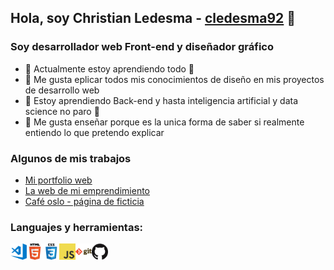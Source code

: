 ## Hola, soy Christian Ledesma - [cledesma92][website] 👋

### Soy desarrollador web Front-end y diseñador gráfico
- 🌱 Actualmente estoy aprendiendo todo 🤣
- 🎨 Me gusta eplicar todos mis conocimientos de diseño en mis proyectos de desarrollo web
- 🚀 Estoy aprendiendo Back-end y hasta inteligencia artificial y data science no paro 💪
- 🧠 Me gusta enseñar porque es la unica forma de saber si realmente entiendo lo que pretendo explicar

### Algunos de mis trabajos
- [Mi portfolio web][website]
- [La web de mi emprendimiento][cvconestilo]
- [Café oslo - página de ficticia][oslo]

### Languajes y herramientas:

<img align="left" alt="Visual Studio Code" width="26px" src="https://raw.githubusercontent.com/github/explore/80688e429a7d4ef2fca1e82350fe8e3517d3494d/topics/visual-studio-code/visual-studio-code.png" />
<img align="left" alt="HTML5" width="26px" src="https://raw.githubusercontent.com/github/explore/80688e429a7d4ef2fca1e82350fe8e3517d3494d/topics/html/html.png" />
<img align="left" alt="CSS3" width="26px" src="https://raw.githubusercontent.com/github/explore/80688e429a7d4ef2fca1e82350fe8e3517d3494d/topics/css/css.png" />
<img align="left" alt="JavaScript" width="26px" src="https://raw.githubusercontent.com/github/explore/80688e429a7d4ef2fca1e82350fe8e3517d3494d/topics/javascript/javascript.png" />
<img align="left" alt="Git" width="26px" src="https://raw.githubusercontent.com/github/explore/80688e429a7d4ef2fca1e82350fe8e3517d3494d/topics/git/git.png" />
<img align="left" alt="GitHub" width="26px" src="https://raw.githubusercontent.com/github/explore/78df643247d429f6cc873026c0622819ad797942/topics/github/github.png" />
<br />

[website]: https://cledesma92.netlify.app
[youtube]: https://www.youtube.com/channel/UCwC0dGRBoKdQYqANnqYOhGA 
[linkedin]: https://www.linkedin.com/in/cledesma92/
[instagram]: https://instagram.com/cvconestilo
[cvconestilo]: https://cvconestilo.netlify.app/
[oslo]: https://cafeoslo.netlify.app/
